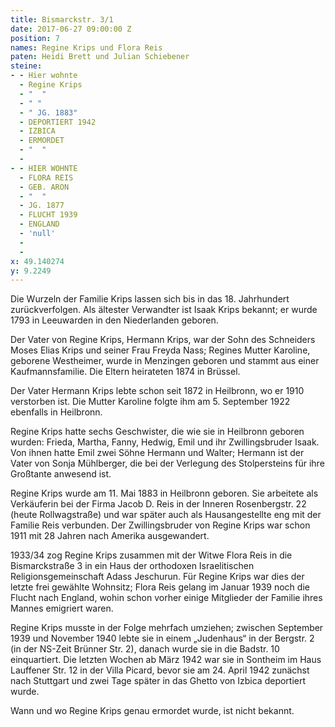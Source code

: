 ```yaml
---
title: Bismarckstr. 3/1
date: 2017-06-27 09:00:00 Z
position: 7
names: Regine Krips und Flora Reis
paten: Heidi Brett und Julian Schiebener
steine:
- - Hier wohnte
  - Regine Krips
  - "  "
  - " "
  - " JG. 1883"
  - DEPORTIERT 1942
  - IZBICA
  - ERMORDET
  - "  "
  - 
- - HIER WOHNTE
  - FLORA REIS
  - GEB. ARON
  - "  "
  - JG. 1877
  - FLUCHT 1939
  - ENGLAND
  - 'null'
  - 
  - 
x: 49.140274
y: 9.2249
---
```


Die Wurzeln der Familie Krips lassen sich bis in das 18. Jahrhundert zurückverfolgen. Als ältester Verwandter ist Isaak Krips bekannt; er wurde 1793 in Leeuwarden in den Niederlanden geboren.

Der Vater von Regine Krips, Hermann Krips, war der Sohn des Schneiders Moses Elias Krips und seiner Frau Freyda Nass; Regines Mutter Karoline, geborene Westheimer, wurde in Menzingen geboren und stammt aus einer Kaufmannsfamilie. Die Eltern heirateten 1874 in Brüssel.

Der Vater Hermann Krips lebte schon seit 1872 in Heilbronn, wo er 1910 verstorben ist. Die Mutter Karoline folgte ihm am 5. September 1922 ebenfalls in Heilbronn.

Regine Krips hatte sechs Geschwister, die wie sie in Heilbronn geboren wurden: Frieda, Martha, Fanny, Hedwig, Emil und ihr Zwillingsbruder Isaak. Von ihnen hatte Emil zwei Söhne Hermann und Walter; Hermann ist der Vater von Sonja Mühlberger, die bei der Verlegung des Stolpersteins für ihre Großtante anwesend ist.

Regine Krips wurde am 11. Mai 1883 in Heilbronn geboren. Sie arbeitete als Verkäuferin bei der Firma Jacob D. Reis in der Inneren Rosenbergstr. 22 (heute Rollwagstraße) und war später auch als Hausangestellte eng mit der Familie Reis verbunden. Der Zwillingsbruder von Regine Krips war schon 1911 mit 28 Jahren nach Amerika ausgewandert.

1933/34 zog Regine Krips zusammen mit der Witwe Flora Reis in die Bismarckstraße 3 in ein Haus der orthodoxen Israelitischen Religionsgemeinschaft Adass Jeschurun. Für Regine Krips war dies der letzte frei gewählte Wohnsitz; Flora Reis gelang im Januar 1939 noch die Flucht nach England, wohin schon vorher einige Mitglieder der Familie ihres Mannes emigriert waren.

Regine Krips musste in der Folge mehrfach umziehen; zwischen September 1939 und November 1940 lebte sie in einem „Judenhaus“ in der Bergstr. 2 (in der NS-Zeit Brünner Str. 2), danach wurde sie in die Badstr. 10 einquartiert. Die letzten Wochen ab März 1942 war sie in Sontheim im Haus Lauffener Str. 12 in der Villa Picard, bevor sie am 24. April 1942 zunächst nach Stuttgart und zwei Tage später in das Ghetto von Izbica deportiert wurde.

Wann und wo Regine Krips genau ermordet wurde, ist nicht bekannt.